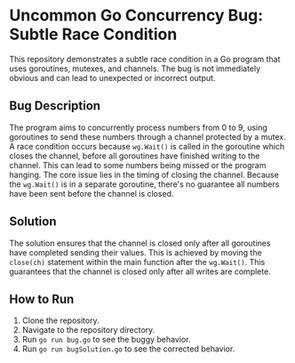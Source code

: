 # Uncommon Go Concurrency Bug: Subtle Race Condition

This repository demonstrates a subtle race condition in a Go program that uses goroutines, mutexes, and channels. The bug is not immediately obvious and can lead to unexpected or incorrect output.

## Bug Description

The program aims to concurrently process numbers from 0 to 9, using goroutines to send these numbers through a channel protected by a mutex.  A race condition occurs because `wg.Wait()` is called in the goroutine which closes the channel, before all goroutines have finished writing to the channel. This can lead to some numbers being missed or the program hanging.  The core issue lies in the timing of closing the channel.  Because the `wg.Wait()` is in a separate goroutine, there's no guarantee all numbers have been sent before the channel is closed.

## Solution

The solution ensures that the channel is closed only after all goroutines have completed sending their values. This is achieved by moving the `close(ch)` statement within the main function after the `wg.Wait()`. This guarantees that the channel is closed only after all writes are complete.

## How to Run

1. Clone the repository.
2. Navigate to the repository directory.
3. Run `go run bug.go` to see the buggy behavior.
4. Run `go run bugSolution.go` to see the corrected behavior. 
